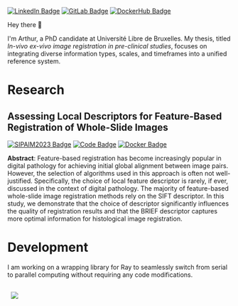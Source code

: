 [![LinkedIn Badge](https://img.shields.io/badge/LinkedIn-Profile-informational?style=flat&logo=linkedin&logoColor=white&color=0D76A8)](https://www.linkedin.com/in/arthurelskens/)
[![GitLab Badge](https://img.shields.io/badge/GitLab-Profile-informational?style=flat&logo=gitlab&color=fc7f03)](https://gitlab.com/aelskens)
[![DockerHub Badge](https://img.shields.io/badge/DockerHub-3670A0?style=flat&logo=docker&labelColor=grey)
](https://hub.docker.com/u/aelskens)

Hey there 👋

I'm Arthur, a PhD candidate at Université Libre de Bruxelles. My thesis, titled *In-vivo ex-vivo image registration in pre-clinical studies*, focuses on integrating diverse information types, scales, and timeframes into a unified reference system.

# Research

## Assessing Local Descriptors for Feature-Based Registration of Whole-Slide Images

[![SIPAIM2023 Badge](https://img.shields.io/badge/DOI-10.1109%2FSIPAIM56729.2023.10373514-3670A0?style=flat)](https://doi.org/10.1109/SIPAIM56729.2023.10373514)
[![Code Badge](https://img.shields.io/badge/code-3670A0?style=flat&logo=python&logoColor=ffdd54&labelColor=grey)](https://gitlab.com/prother-wal_ulb_lis_mnu/feature-based_registration/-/tree/sipaim23?ref_type=heads)
[![Docker Badge](https://img.shields.io/badge/image-3670A0?style=flat&logo=docker&labelColor=grey)
](https://hub.docker.com/layers/aelskens/feature/sipaim23/images/sha256-d895ada3483f87f1298d4477241af7a7f2dfed1ad4ba7fd2b8615480d05440ff?context=repo)

**Abstract**: Feature-based registration has become increasingly popular in digital pathology for achieving initial global alignment between image pairs. However, the selection of algorithms used in this approach is often not well-justified. Specifically, the choice of local feature descriptor is rarely, if ever, discussed in the context of digital pathology. The majority of feature-based whole-slide image registration methods rely on the SIFT descriptor. In this study, we demonstrate that the choice of descriptor significantly influences the quality of registration results and that the BRIEF descriptor captures more optimal information for histological image registration.

# Development

I am working on a wrapping library for Ray to seamlessly switch from serial to parallel computing without requiring any code modifications.

<a href="https://github.com/aelskens/ray-ease">
  <img align="center" style="margin:1rem 0.5rem" src="https://github-readme-stats.vercel.app/api/pin/?username=aelskens&repo=ray-ease" />
</a>
